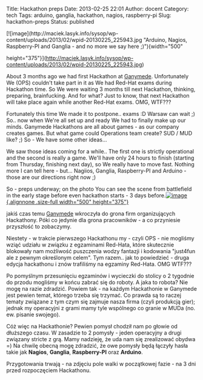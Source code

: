 Title: Hackathon preps
Date: 2013-02-25 22:01
Author: docent
Category: tech
Tags: arduino, ganglia, hackathon, nagios, raspberry-pi
Slug: hackathon-preps
Status: published

<!--:en-->[![image](http://maciek.lasyk.info/sysop/wp-content/uploads/2013/02/wpid-20130225_225943.jpg "Arduino, Nagios, Raspberry-PI and Ganglia - and no more we say here ;)"){width="500"
height="375"}](http://maciek.lasyk.info/sysop/wp-content/uploads/2013/02/wpid-20130225_225943.jpg)

About 3 months ago we had first Hackathon
at [Ganymede](http://www.ganymede.eu). Unfortunately We (OPS) couldn't
take part in it as We had Red-Hat exams during Hackathon time. So We
were waiting 3 months till next Hackathon, thinking, preparing,
brainfucking. And for what? Just to know, that next Hackathon will take
place again while another Red-Hat exams. OMG, WTF???

Fortunately this time We made it to postpone.. exams :D Warsaw can wait
;) So.. now when We're all set up and ready We had to finally make up
our minds. Ganymede Hackathons are all about games - as our company
creates games. But what game could Operations team create? SUD / MUD
like? ;) So - We have some other ideas...

We saw those ideas coming for a while.. The first one is strictly
operational and the second is really a game. We'll have only 24 hours to
finish (starting from Thursday, finishing next day), so We really have
to move fast. Nothing more I can tell here - but... Nagiios, Ganglia,
Raspberry-PI and Arduino - those are our directions right now ;)

So - preps underway; on the photo You can see the scene from battlefield
in the early stage before even hackathon starts - 3 days
before.<!--:--><!--:pl-->[![image](http://maciek.lasyk.info/sysop/wp-content/uploads/2013/02/wpid-20130225_225943.jpg "Arduino, Nagios, Raspberry-PI and Ganglia - and no more we say here ;)"){.alignnone
.size-full width="500"
height="375"}](http://maciek.lasyk.info/sysop/wp-content/uploads/2013/02/wpid-20130225_225943.jpg)

jakiś czas temu [Ganymede](http://www.ganymede.eu) wkroczyła do grona
firm organizujących Hackathony. Póki co jedynie dla grona pracowników -
a co przyniesie przyszłość to zobaczymy.

Niestety - w trakcie pierwszego Hackathonu my - czyli OPS - nie mogliśmy
wziąć udziału w związku z egzaminami Red-Hata, które skutecznie
blokowały nam możliwość puszczenia wodzy fantazji i kodowania "just4fun
ale z pewnym określonym celem". Tym razem.. jak to powiedzieć - druga
edycja hackathonu i znów trafiliśmy na egzaminy Red-Hata. OMG WTF???

Po pomyślnym przesunięciu egzaminów i wycieczki do stolicy o 2 tygodnie
do przodu mogliśmy w końcu zabrać się do roboty. A jaka to robota? Nie
mogę na razie zdradzić. Powiem tak - na każdym Hackathonie w Ganymede
jest pewien temat, którego trzeba się trzymać. Co prawda są to raczej
tematy związane z tym czym się zajmuje nasza firma (czyli produkcją
gier); jednak my operacyjni z grami mamy tyle wspólnego co granie w MUDa
(no. ew. pisanie swojego).

Cóż więc na Hackathonie? Pewien pomysł chodził nam po głowie od
dłuższego czasu. W zasadzie to 2 pomysły - jeden operacyjny a drugi
związany stricte z grą. Mamy nadzieję, że uda nam się zrealizować obydwa
=) Na chwilę obecną mogę zdradzić, że owe pomysły będą łączyły hasła
takie jak **Nagios**, **Ganglia**, **Raspberry-PI** oraz **Arduino**.

Przygotowania trwają - na zdjęciu pole walki w początkowej fazie - na 3
dni przed rozpoczęciem Hackathonu.

 <!--:-->
